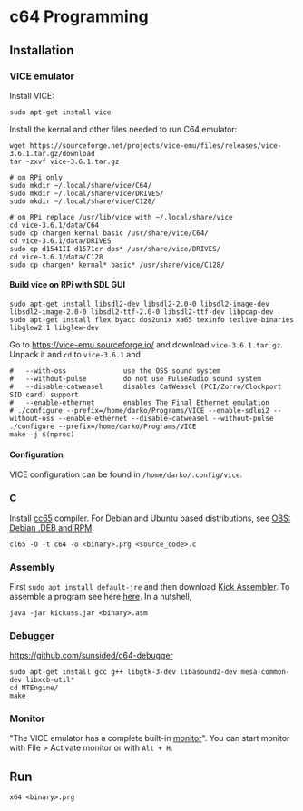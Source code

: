 # c64 Programming

## Installation

### VICE emulator

Install VICE:

```
sudo apt-get install vice
```

Install the kernal and other files needed to run C64 emulator:

```
wget https://sourceforge.net/projects/vice-emu/files/releases/vice-3.6.1.tar.gz/download
tar -zxvf vice-3.6.1.tar.gz

# on RPi only
sudo mkdir ~/.local/share/vice/C64/
sudo mkdir ~/.local/share/vice/DRIVES/
sudo mkdir ~/.local/share/vice/C128/

# on RPi replace /usr/lib/vice with ~/.local/share/vice
cd vice-3.6.1/data/C64
sudo cp chargen kernal basic /usr/share/vice/C64/
cd vice-3.6.1/data/DRIVES
sudo cp d1541II d1571cr dos* /usr/share/vice/DRIVES/
cd vice-3.6.1/data/C128
sudo cp chargen* kernal* basic* /usr/share/vice/C128/

```

#### Build vice on RPi with SDL GUI


```
sudo apt-get install libsdl2-dev libsdl2-2.0-0 libsdl2-image-dev libsdl2-image-2.0-0 libsdl2-ttf-2.0-0 libsdl2-ttf-dev libpcap-dev
sudo apt-get install flex byacc dos2unix xa65 texinfo texlive-binaries libglew2.1 libglew-dev
```

Go to https://vice-emu.sourceforge.io/ and download `vice-3.6.1.tar.gz`. Unpack it and `cd` to `vice-3.6.1` and

```
#   --with-oss              use the OSS sound system
#   --without-pulse         do not use PulseAudio sound system
#   --disable-catweasel     disables CatWeasel (PCI/Zorro/Clockport SID card) support
#   --enable-ethernet       enables The Final Ethernet emulation
# ./configure --prefix=/home/darko/Programs/VICE --enable-sdlui2 --without-oss --enable-ethernet --disable-catweasel --without-pulse
./configure --prefix=/home/darko/Programs/VICE
make -j $(nproc)
```

#### Configuration

VICE configuration can be found in `/home/darko/.config/vice`.

### C

Install [cc65](https://github.com/cc65/cc65) compiler. For Debian and Ubuntu based distributions, see [OBS: Debian .DEB and RPM](https://github.com/cc65/wiki/wiki/OBS%3A-Debian-.DEB-and-RPM).

```
cl65 -O -t c64 -o <binary>.prg <source_code>.c
```

### Assembly

First `sudo apt install default-jre` and then download [Kick Assembler](http://www.theweb.dk/KickAssembler/Main.html). To assemble a program see here [here](http://www.theweb.dk/KickAssembler/webhelp/content/cpt_GettingStarted.html). In a nutshell,


```
java -jar kickass.jar <binary>.asm
```

### Debugger
https://github.com/sunsided/c64-debugger

```
sudo apt-get install gcc g++ libgtk-3-dev libasound2-dev mesa-common-dev libxcb-util* 
cd MTEngine/
make
```

### Monitor
"The VICE emulator has a complete built-in [monitor](https://vice-emu.sourceforge.io/vice_12.html)". You can start monitor with File > Activate monitor or with `Alt + H`.

## Run

```
x64 <binary>.prg
```
